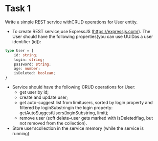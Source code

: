 # Task 1

Write a simple REST service withCRUD operations for User entity.

* To create REST service,use ExpressJS (<https://expressjs.com/>). The User should have the following properties(you can use UUIDas a user identifier (id)):

```typescript
type User = {
    id: string;
    login: string;
    password: string;
    age: number;
    isDeleted: boolean;
}
```

* Service should have the following CRUD operations for User:
  * get user by id;
  * create and update user;
  * get auto-suggest list from limitusers, sorted by login property and filtered by loginSubstringin the login property: getAutoSuggestUsers(loginSubstring, limit);
  * remove user (soft delete–user gets marked with isDeletedflag, but not removed from the collection).
* Store user’scollection in the service memory (while the service is running)
